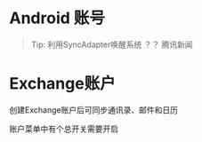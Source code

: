 
# Android 账号

> Tip: 利用SyncAdapter唤醒系统 ？？ 腾讯新闻



# Exchange账户
创建Exchange账户后可同步通讯录、邮件和日历

账户菜单中有个总开关需要开启
